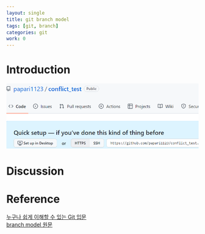 ```yaml
---
layout: single
title: git branch model
tags: [git, branch]
categories: git
work: 0
---
```

# Introduction

![](assets/49694e09.png)

# Discussion

# Reference 
[누구나 쉽게 이해할 수 있는 Git 입문](https://backlog.com/git-tutorial/kr/stepup/stepup1_5.html)    
[branch model 원문](https://nvie.com/posts/a-successful-git-branching-model/)